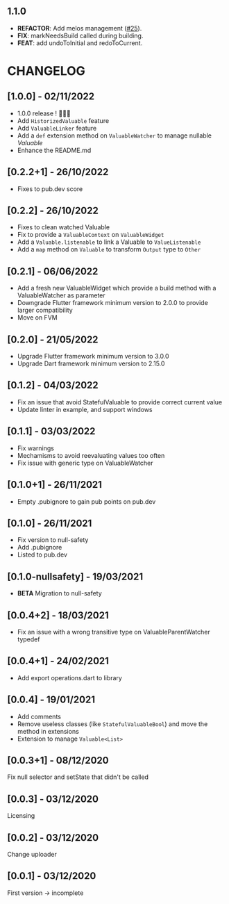 ## 1.1.0

 - **REFACTOR**: Add melos management ([#25](https://github.com/Azramis/valuable/issues/25)).
 - **FIX**: markNeedsBuild called during building.
 - **FEAT**: add undoToInitial and redoToCurrent.

# CHANGELOG

## [1.0.0] - 02/11/2022

- 1.0.0 release ! 🎉🎉🎉
- Add ``HistorizedValuable`` feature
- Add ``ValuableLinker`` feature
- Add a ``def`` extension method on ``ValuableWatcher`` to manage nullable _Valuable_
- Enhance the README.md

## [0.2.2+1] - 26/10/2022

- Fixes to pub.dev score

## [0.2.2] - 26/10/2022

- Fixes to clean watched Valuable
- Fix to provide a ``ValuableContext`` on ``ValuableWidget``
- Add a ``Valuable.listenable`` to link a Valuable to ``ValueListenable``
- Add a ``map`` method on ``Valuable`` to transform ``Output`` type to ``Other``

## [0.2.1] - 06/06/2022

- Add a fresh new ValuableWidget which provide a build method with a ValuableWatcher as parameter
- Downgrade Flutter framework minimum version to 2.0.0 to provide larger compatibility
- Move on FVM

## [0.2.0] - 21/05/2022

- Upgrade Flutter framework minimum version to 3.0.0
- Upgrade Dart framework minimum version to 2.15.0

## [0.1.2] - 04/03/2022

- Fix an issue that avoid StatefulValuable to provide correct current value
- Update linter in example, and support windows

## [0.1.1] - 03/03/2022

- Fix warnings  
- Mechamisms to avoid reevaluating values too often  
- Fix issue with generic type on ValuableWatcher  

## [0.1.0+1] - 26/11/2021

- Empty .pubignore to gain pub points on pub.dev

## [0.1.0] - 26/11/2021

- Fix version to null-safety
- Add .pubignore
- Listed to pub.dev

## [0.1.0-nullsafety] - 19/03/2021

- **BETA** Migration to null-safety

## [0.0.4+2] - 18/03/2021

- Fix an issue with a wrong transitive type on ValuableParentWatcher typedef

## [0.0.4+1] - 24/02/2021

- Add export operations.dart to library

## [0.0.4] - 19/01/2021

- Add comments
- Remove useless classes (like `StatefulValuableBool`) and move the method in extensions
- Extension to manage `Valuable<List>`

## [0.0.3+1] - 08/12/2020

Fix null selector and setState that didn't be called

## [0.0.3] - 03/12/2020

Licensing

## [0.0.2] - 03/12/2020

Change uploader

## [0.0.1] - 03/12/2020

First version -> incomplete
